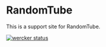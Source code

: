 # RandomTube
This is a support site for RandomTube.

[![wercker status](https://app.wercker.com/status/bf5de80edb7cfea3805e13195db33e42/m "wercker status")](https://app.wercker.com/project/bykey/bf5de80edb7cfea3805e13195db33e42)